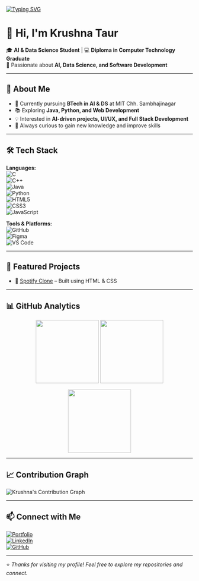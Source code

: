 [![Typing SVG](https://readme-typing-svg.herokuapp.com?size=25&color=00C7FF&center=true&vCenter=true&width=800&lines=Hi%2C+I'm+Krushna+Taur;AI+%26+DS+Student+%F0%9F%92%BB;Future+AI+Innovator+%E2%9C%A8;Passionate+about+AI%2C+DS+and+Development)](https://git.io/typing-svg)

# 👋 Hi, I'm Krushna Taur  

🎓 **AI & Data Science Student** | 💻 **Diploma in Computer Technology Graduate**  
🚀 Passionate about **AI, Data Science, and Software Development**  

---

## 🌟 About Me  
- 🔭 Currently pursuing **BTech in AI & DS** at MIT Chh. Sambhajinagar  
- 📚 Exploring **Java, Python, and Web Development**  
- 💡 Interested in **AI-driven projects, UI/UX, and Full Stack Development**  
- 🌱 Always curious to gain new knowledge and improve skills  

---

## 🛠️ Tech Stack  

**Languages:**  
![C](https://img.shields.io/badge/C-00599C?style=for-the-badge&logo=c&logoColor=white)  
![C++](https://img.shields.io/badge/C++-00599C?style=for-the-badge&logo=c%2B%2B&logoColor=white)  
![Java](https://img.shields.io/badge/Java-ED8B00?style=for-the-badge&logo=openjdk&logoColor=white)  
![Python](https://img.shields.io/badge/Python-3776AB?style=for-the-badge&logo=python&logoColor=white)  
![HTML5](https://img.shields.io/badge/HTML5-E34F26?style=for-the-badge&logo=html5&logoColor=white)  
![CSS3](https://img.shields.io/badge/CSS3-1572B6?style=for-the-badge&logo=css3&logoColor=white)  
![JavaScript](https://img.shields.io/badge/JavaScript-F7DF1E?style=for-the-badge&logo=javascript&logoColor=black)  

**Tools & Platforms:**  
![GitHub](https://img.shields.io/badge/GitHub-181717?style=for-the-badge&logo=github&logoColor=white)  
![Figma](https://img.shields.io/badge/Figma-F24E1E?style=for-the-badge&logo=figma&logoColor=white)  
![VS Code](https://img.shields.io/badge/VS%20Code-0078d7?style=for-the-badge&logo=visual-studio-code&logoColor=white)  

---

## 📌 Featured Projects  
- 🎵 [Spotify Clone](https://github.com/KrushnaTaur/Spotify-Clone) – Built using HTML & CSS  

---

## 📊 GitHub Analytics  

<p align="center">
  <img src="https://github-readme-stats.vercel.app/api?username=KrushnaTaur&show_icons=true&theme=tokyonight" height="170"/>
  <img src="https://github-readme-stats.vercel.app/api/top-langs/?username=KrushnaTaur&layout=compact&theme=tokyonight" height="170"/>
</p>

<p align="center">
  <img src="https://github-readme-streak-stats.herokuapp.com/?user=KrushnaTaur&theme=tokyonight" height="170"/>
</p>

---

## 📈 Contribution Graph  
![Krushna's Contribution Graph](https://github-readme-activity-graph.vercel.app/graph?username=KrushnaTaur&theme=tokyo-night)  

---

## 📫 Connect with Me  

[![Portfolio](https://img.shields.io/badge/Portfolio-krushnataur.netlify.app-00C7FF?style=for-the-badge&logo=google-chrome&logoColor=white)](https://krushnataur.netlify.app/)  
[![LinkedIn](https://img.shields.io/badge/LinkedIn-Krushna%20Taur-0A66C2?style=for-the-badge&logo=linkedin&logoColor=white)](https://www.linkedin.com/in/krushnataur/)  
[![GitHub](https://img.shields.io/badge/GitHub-KrushnaTaur-181717?style=for-the-badge&logo=github&logoColor=white)](https://github.com/KrushnaTaur)  

---

⭐️ *Thanks for visiting my profile! Feel free to explore my repositories and connect.*  
